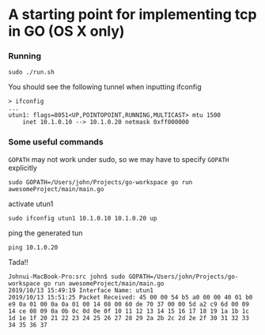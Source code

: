 # A starting point for implementing tcp in GO (OS X only)

### Running
```
sudo ./run.sh
```

You should see the following tunnel when inputting ifconfig
```
> ifconfig
...
utun1: flags=8051<UP,POINTOPOINT,RUNNING,MULTICAST> mtu 1500
	inet 10.1.0.10 --> 10.1.0.20 netmask 0xff000000
```

### Some useful commands

`GOPATH` may not work under sudo, so we may have to specify `GOPATH` explicitly

```
sudo GOPATH=/Users/john/Projects/go-workspace go run awesomeProject/main/main.go
```

activate utun1
```
sudo ifconfig utun1 10.1.0.10 10.1.0.20 up
```

ping the generated tun

```
ping 10.1.0.20
```

Tada!!
```
Johnui-MacBook-Pro:src john$ sudo GOPATH=/Users/john/Projects/go-workspace go run awesomeProject/main/main.go 
2019/10/13 15:49:19 Interface Name: utun1
2019/10/13 15:51:25 Packet Received: 45 00 00 54 b5 a0 00 00 40 01 b0 e9 0a 01 00 0a 0a 01 00 14 08 00 60 de 70 37 00 00 5d a2 c9 6d 00 09 14 ce 08 09 0a 0b 0c 0d 0e 0f 10 11 12 13 14 15 16 17 18 19 1a 1b 1c 1d 1e 1f 20 21 22 23 24 25 26 27 28 29 2a 2b 2c 2d 2e 2f 30 31 32 33 34 35 36 37
```
